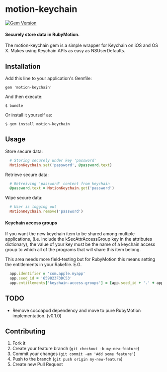 # motion-keychain
[![Gem Version](https://badge.fury.io/rb/motion-keychain.svg)](http://badge.fury.io/rb/motion-keychain)

#### Securely store data in RubyMotion.

The motion-keychain gem is a simple wrapper for Keychain on iOS and OS X. Makes using Keychain APIs as easy as NSUserDefaults.

## Installation

Add this line to your application's Gemfile:

    gem 'motion-keychain'

And then execute:

    $ bundle

Or install it yourself as:

    $ gem install motion-keychain

## Usage

Store secure data:
```ruby
  # Storing securely under key 'password'
  MotionKeychain.set('password', @password.text)
```

Retrieve secure data:
```ruby
  # Retreiving 'password' content from keychain
  @password.text = MotionKeychain.get('password')
```

Wipe secure data:
```ruby
  # User is logging out
  MotionKeychain.remove('password')
```

#### Keychain access groups

If you want the new keychain item to be shared among multiple applications, (i.e. include the kSecAttrAccessGroup key in the attributes dictionary), the value of your key must be the name of a keychain access group to which all of the programs that will share this item belong.

This area needs more field-testing but for RubyMotion this means setting the entitlements in your Rakefile. E.G.
```ruby
  app.identifier = 'com.apple.myapp'
  app.seed_id = '659823F3DC53'
  app.entitlements['keychain-access-groups'] = [app.seed_id + '.' + app.identifier]
```


## TODO

* Remove cocoapod dependency and move to pure RubyMotion implementation. (v0.1.0)

## Contributing

1. Fork it
2. Create your feature branch (`git checkout -b my-new-feature`)
3. Commit your changes (`git commit -am 'Add some feature'`)
4. Push to the branch (`git push origin my-new-feature`)
5. Create new Pull Request
